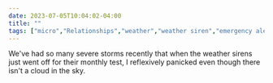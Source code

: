 ---date: 2023-07-05T10:04:02-04:00title: ""tags: ["micro","Relationships","weather","weather siren","emergency alert"]---We've had so many severe storms recently that when the weather sirens just went off for their monthly test, I reflexively panicked even though there isn't a cloud in the sky.